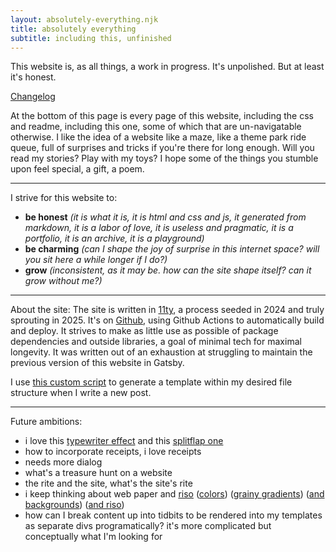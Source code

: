 ```yaml
---
layout: absolutely-everything.njk
title: absolutely everything 
subtitle: including this, unfinished 
---
```

This website is, as all things, a work in progress. It's unpolished. But at least it's honest.

[Changelog](/changelog)

At the bottom of this page is every page of this website, including the css and readme, including this one, some of which that are un-navigatable otherwise. I like the idea of a website like a maze, like a theme park ride queue, full of surprises and tricks if you're there for long enough. Will you read my stories? Play with my toys? I hope some of the things you stumble upon feel special, a gift, a poem.   

---
I strive for this website to: 
- **be honest** *(it is what it is, it is html and css and js, it generated from markdown, it is a labor of love, it is useless and pragmatic, it is a portfolio, it is an archive, it is a playground)*
- **be charming** *(can I shape the joy of surprise in this internet space? will you sit here a while longer if I do?)*
- **grow** *(inconsistent, as it may be. how can the site shape itself? can it grow without me?)*

---
About the site: 
The site is written in [11ty](https://www.11ty.dev/), a process seeded in 2024 and truly sprouting in 2025. It's on [Github](https://github.com/leils/site), using Github Actions to automatically build and deploy. It strives to make as little use as possible of package dependencies and outside libraries, a goal of minimal tech for maximal longevity. It was written out of an exhaustion at struggling to maintain the previous version of this website in Gatsby. 

I use [this custom script](/content/2020/2020-04-19_Gatsby-Post-Generation/) to generate a template within my desired file structure when I write a new post. 

---

Future ambitions: 
- i love this [typewriter effect](https://css-tricks.com/snippets/css/typewriter-effect/) and this [splitflap one](https://github.com/jayKayEss/react-split-flap-effect?tab=readme-ov-file)
- how to incorporate receipts, i love receipts 
- needs more dialog 
- what's a treasure hunt on a website 
- the rite and the site, what's the site's rite
- i keep thinking about web paper and [riso](https://codepen.io/crownedfoxes/pen/LYXMBEZ) ([colors](https://www.stencil.wiki/colors)) ([grainy gradients](https://css-tricks.com/grainy-gradients/)) ([and backgrounds](https://www.freecodecamp.org/news/grainy-css-backgrounds-using-svg-filters/)) ([and riso](https://tympanus.net/codrops/2024/06/27/digital-meets-physical-risograph-printing-with-webgl/))
- how can I break content up into tidbits to be rendered into my templates as separate divs programatically? it's more complicated but conceptually what I'm looking for

